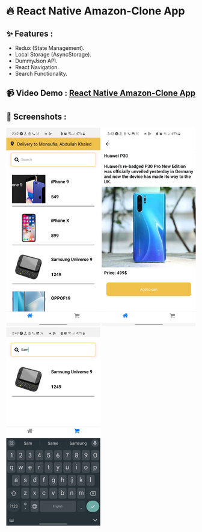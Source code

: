 # 🔥 React Native Amazon-Clone App

## ✨ Features :

- Redux (State Management).
- Local Storage (AsyncStorage).
- DummyJson API.
- React Navigation.
- Search Functionality.

## 📹 Video Demo : [React Native Amazon-Clone App](https://drive.google.com/file/d/1TRveDy76gi-hc3mlWloJ797XfCuud8ag/view?usp=sharing)

## 📸 Screenshots :

<img src="screenshots/image1.jpg" width="250"> <img src="screenshots/image2.jpg" width="250"> <img src="screenshots/image3.jpg" width="250">

##